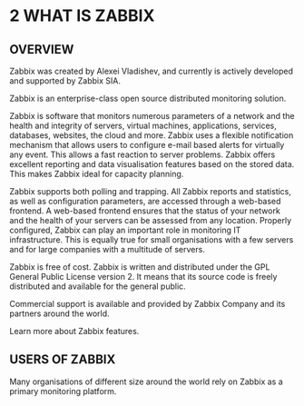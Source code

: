 # 2 WHAT IS ZABBIX

## OVERVIEW
Zabbix was created by Alexei Vladishev, and currently is actively developed and supported by Zabbix SIA.

Zabbix is an enterprise-class open source distributed monitoring solution.

Zabbix is software that monitors numerous parameters of a network and the health and integrity of servers, virtual machines, applications, services, databases, websites, the cloud and more. Zabbix uses a flexible notification mechanism that allows users to configure e-mail based alerts for virtually any event. This allows a fast reaction to server problems. Zabbix offers excellent reporting and data visualisation features based on the stored data. This makes Zabbix ideal for capacity planning.

Zabbix supports both polling and trapping. All Zabbix reports and statistics, as well as configuration parameters, are accessed through a web-based frontend. A web-based frontend ensures that the status of your network and the health of your servers can be assessed from any location. Properly configured, Zabbix can play an important role in monitoring IT infrastructure. This is equally true for small organisations with a few servers and for large companies with a multitude of servers.

Zabbix is free of cost. Zabbix is written and distributed under the GPL General Public License version 2. It means that its source code is freely distributed and available for the general public.

Commercial support is available and provided by Zabbix Company and its partners around the world.

Learn more about Zabbix features.

## USERS OF ZABBIX
Many organisations of different size around the world rely on Zabbix as a primary monitoring platform.
> 